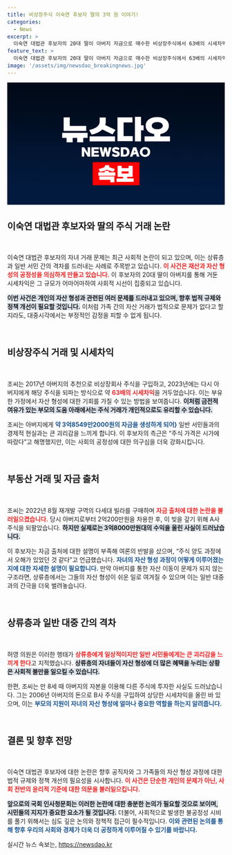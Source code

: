 ```yaml
---
title: 비상장주식 이숙연 후보자 딸의 3억 원 이야기!
categories:
  - News
excerpt: >
  이숙연 대법관 후보자의 20대 딸이 아버지 자금으로 매수한 비상장주식에서 63배의 시세차익을 거둬 논란이 일고 있다. 이 후보자 측은 법적 문제가 없다고 주장하지만, 일반 서민과의 괴리감이 우려된다. 국회 인사청문회는 25일 개최된다.
feature_text: >
  이숙연 대법관 후보자의 20대 딸이 아버지 자금으로 매수한 비상장주식에서 63배의 시세차익을 거둬 논란이 일고 있다. 이 후보자 측은 법적 문제가 없다고 주장하지만, 일반 서민과의 괴리감이 우려된다. 국회 인사청문회는 25일 개최된다.
image: '/assets/img/newsdao_breakingnews.jpg'
---
```


<p><img src="/assets/img/newsdao_breakingnews.jpg" alt="flaretime 속보" /></p>

<h2 data-ke-size="size26">이숙연 대법관 후보자와 딸의 주식 거래 논란</h2>

<p data-ke-size="size16">&nbsp;</p>

<p>이숙연 대법관 후보자의 자녀 거래 문제는 최근 사회적 논란이 되고 있으며, 이는 상류층과 일반 서민 간의 격차를 드러내는 사례로 주목받고 있습니다. <b><span style="color: #ee2323;">이 사건은 재산과 자산 형성의 공정성을 의심하게 만들고 있습니다.</span></b> 이 후보자의 20대 딸이 아버지를 통해 거둔 시세차익은 그 규모가 어마어마하여 사회적 시선이 집중되고 있습니다. </p>

<p><b><span style="background-color: #21538527;">이번 사건은 개인의 자산 형성과 관련된 여러 문제를 드러내고 있으며, 향후 법적 규제와 정책 개선이 필요할 것입니다.</span></b> 이처럼 가족 간의 자산 거래가 법적으로 문제가 없다고 할지라도, 대중시각에서는 부정적인 감정을 피할 수 없게 됩니다. </p>

<p data-ke-size="size16">&nbsp;</p>

<h2 data-ke-size="size26">비상장주식 거래 및 시세차익</h2>

<p data-ke-size="size16">&nbsp;</p>

<p>조씨는 2017년 아버지의 추천으로 비상장회사 주식을 구입하고, 2023년에는 다시 아버지에게 해당 주식을 되파는 방식으로 약 <b><span style="color: #ee2323;">63배의 시세차익</span></b>을 거두었습니다. 이는 부유한 가정에서 자산 형성에 대한 기회를 가질 수 있는 방법을 보여줍니다. <b><span style="background-color: #21538527;">이처럼 금전적 여유가 있는 부모의 도움 아래에서는 주식 거래가 개인적으로도 유리할 수 있습니다.</span></b></p>

<p>조씨는 아버지에게 <b><span style="color: #1a5490;">약 3억8549만2000원의 자금을 생성하게 되어}</span></b> 일반 서민들과의 경제적 현실과는 큰 괴리감을 느끼게 합니다. 이 후보자의 측근은 “주식 가격은 시가에 따랐다”고 해명했지만, 이는 사회의 공정성에 대한 의구심을 더욱 강화시킵니다. </p>

<p data-ke-size="size16">&nbsp;</p>

<h2 data-ke-size="size26">부동산 거래 및 자금 출처</h2>

<p data-ke-size="size16">&nbsp;</p>

<p>조씨는 2022년 8월 재개발 구역의 다세대 빌라를 구매하며 <b><span style="color: #ee2323;">자금 출처에 대한 논란을 불러일으켰습니다.</span></b> 당시 아버지로부터 2억200만원을 차용한 후, 이 빚을 갚기 위해 A사 주식을 되팔았습니다. <b><span style="background-color: #21538527;">하지만 실제로는 3억8000만원대의 수익을 올린 사실이 드러났습니다.</span></b></p>

<p>이 후보자는 자금 출처에 대한 설명이 부족해 여론의 반발을 샀으며, “주식 양도 과정에서 오해가 있었던 것 같다”고 언급했습니다. <b><span style="color: #1a5490;">자녀의 자산 형성 과정이 어떻게 이루어졌는지에 대한 자세한 설명이 필요합니다.</span></b> 만약 아버지를 통한 자산 이동이 문제가 되지 않는 구조라면, 상류층에서는 그들의 자산 형성이 쉬운 일로 여겨질 수 있으며 이는 일반 대중과의 간극을 더욱 벌려놓습니다. </p>

<p data-ke-size="size16">&nbsp;</p>

<h2 data-ke-size="size26">상류층과 일반 대중 간의 격차</h2>

<p data-ke-size="size16">&nbsp;</p>

<p>허영 의원은 이러한 행태가 <b><span style="color: #ee2323;">상류층에게 일상적이지만 일반 서민들에게는 큰 괴리감을 느끼게 한다</span></b>고 지적했습니다. <b><span style="background-color: #21538527;">상류층의 자녀들이 자산 형성에 더 많은 혜택을 누리는 상황은 사회적 불만을 일으킬 수 있습니다.</span></b></p>

<p>한편, 조씨는 만 8세 때 아버지의 자본을 이용해 다른 주식에 투자한 사실도 드러났습니다. 그는 2006년 아버지의 돈으로 B사 주식을 구입하여 상당한 시세차익을 올린 바 있으며, 이는 <b><span style="color: #1a5490;">부모의 지원이 자녀의 자산 형성에 얼마나 중요한 역할을 하는지 알려줍니다.</span></b></p>

<p data-ke-size="size16">&nbsp;</p>

<h2 data-ke-size="size26">결론 및 향후 전망</h2>

<p data-ke-size="size16">&nbsp;</p>

<p>이숙연 대법관 후보자에 대한 논란은 향후 공직자와 그 가족들의 자산 형성 과정에 대한 법적 규제와 정책 개선의 필요성을 시사합니다. <b><span style="color: #ee2323;">이 사건은 단순한 개인의 문제가 아닌, 사회 전반의 윤리적 기준에 대한 의문을 불러일으킵니다.</span></b></p>

<p><b><span style="background-color: #21538527;">앞으로의 국회 인사청문회는 이러한 논란에 대한 충분한 논의가 필요할 것으로 보이며, 시민들의 지지가 중요한 요소가 될 것입니다.</span></b> 더불어, 사회적으로 발생한 불공정성 시비를 풀기 위해서는 심도 깊은 논의와 정책적 접근이 필수적입니다. <b><span style="color: #1a5490;">이와 관련된 논의를 통해 향후 우리의 사회와 경제가 더욱 더 공정하게 이루어질 수 있기를 바랍니다.</span></b></p>
실시간 뉴스 속보는, <a href="https://newsdao.kr" rel="dofollow">https://newsdao.kr</a>


